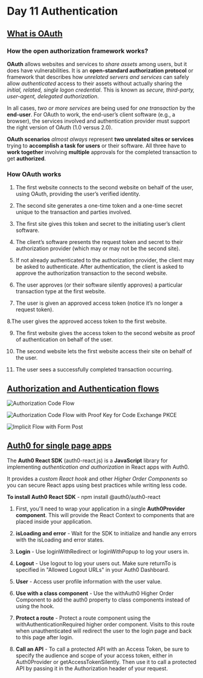 # Day 11 Authentication

## [What is OAuth](https://www.csoonline.com/article/3216404/what-is-oauth-how-the-open-authorization-framework-works.html)

### How the open authorization framework works?

**OAuth** allows websites and services to *share assets* among users, but it does have vulnerabilities. It is an **open-standard authorization protocol** or framework that describes how *unrelated servers and services* can safely allow *authenticated* access to their assets without actually sharing the *initial, related, single logon credential*. This is known as *secure, third-party, user-agent, delegated authorization*.

In all cases, *two or more services* are being used for *one transaction* by the **end-user**. For OAuth to work, the end-user’s client software (e.g., a browser), the services involved and authentication provider must support the right version of OAuth (1.0 versus 2.0).

**OAuth scenarios** *almost always* represent **two unrelated sites or services** trying to **accomplish a task for users** or their software. All three have to **work together** involving **multiple** approvals for the completed transaction to get **authorized**.

### How OAuth works

1. The first website connects to the second website on behalf of the user, using OAuth, providing the user’s verified identity.

2. The second site generates a one-time token and a one-time secret unique to the transaction and parties involved.

3. The first site gives this token and secret to the initiating user’s client software.

4. The client’s software presents the request token and secret to their authorization provider (which may or may not be the second site).

5. If not already authenticated to the authorization provider, the client may be asked to authenticate. After authentication, the client is asked to approve the authorization transaction to the second website.

6. The user approves (or their software silently approves) a particular transaction type at the first website.

7. The user is given an approved access token (notice it’s no longer a request token).

8.The user gives the approved access token to the first website.

9. The first website gives the access token to the second website as proof of authentication on behalf of the user.

10. The second website lets the first website access their site on behalf of the user.

11. The user sees a successfully completed transaction occurring.



## [Authorization and Authentication flows](https://auth0.com/docs/flows)

![Authorization Code Flow](https://images.ctfassets.net/cdy7uua7fh8z/2nbNztohyR7uMcZmnUt0VU/2c017d2a2a2cdd80f097554d33ff72dd/auth-sequence-auth-code.png)

![Authorization Code Flow with Proof Key for Code Exchange PKCE](https://images.ctfassets.net/cdy7uua7fh8z/3pstjSYx3YNSiJQnwKZvm5/33c941faf2e0c434a9ab1f0f3a06e13a/auth-sequence-auth-code-pkce.png)

![Implicit Flow with Form Post](https://images.ctfassets.net/cdy7uua7fh8z/6m0uE4E7Hpzbdhyh9dEuYK/e36c910ff47a7540bf27e23c02822624/auth-sequence-implicit-form-post.png)



## [Auth0 for single page apps](https://auth0.com/docs/libraries/auth0-react)

The **Auth0 React SDK** (auth0-react.js) is a **JavaScript** library for implementing *authentication and authorization* in React apps with Auth0.
                                
It provides a *custom React hook* and other *Higher Order Components* so you can secure React apps using best practices while writing less code.


**To install Auth0 React SDK** - npm install @auth0/auth0-react


1. First, you'll need to wrap your application in a single **Auth0Provider component**. This will provide the React Context to components that are placed inside your application.

2. **isLoading and error** - Wait for the SDK to initialize and handle any errors with the isLoading and error states.


3. **Login** - Use loginWithRedirect or loginWithPopup to log your users in.

4. **Logout** - Use logout to log your users out. Make sure returnTo is specified in "Allowed Logout URLs" in your Auth0 Dashboard.

5. **User** - Access user profile information with the user value.

6. **Use with a class component** - Use the withAuth0 Higher Order Component to add the auth0 property to class components instead of using the hook.

7. **Protect a route** - Protect a route component using the withAuthenticationRequired higher order component. Visits to this route when unauthenticated will redirect the user to the login page and back to this page after login.

8. **Call an API** - To call a protected API with an Access Token, be sure to specify the audience and scope of your access token, either in Auth0Provider or getAccessTokenSilently. Then use it to call a protected API by passing it in the Authorization header of your request.
